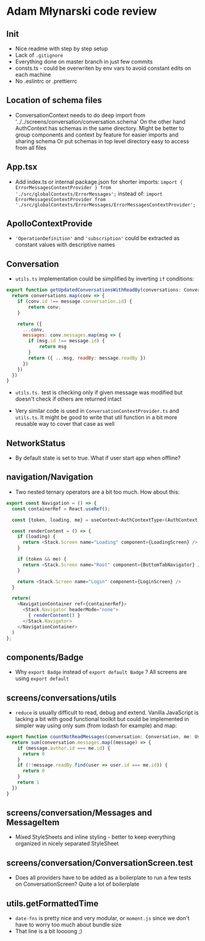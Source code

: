 # Adam Młynarski code review

## Init

* Nice readme with step by step setup
* Lack of `.gitignore`
* Everything done on master branch in just few commits
* consts.ts - could be overwriten by env vars to avoid constant edits on each machine
* No .eslintrc or .prettierrc



## Location of schema files

* ConversationContext needs to do deep import from '../../screens/conversation/conversation.schema'
  On the other hand AuthContext has schemas in the same directory. 
  Might be better to group components and context by feature for easier imports and sharing schema
  Or put schemas in top level directory easy to access from all files
	
## App.tsx

* Add index.ts or internal package.json for shorter imports:
`import { ErrorMessagesContextProvider } from './src/globalContexts/ErrorMessages';`
instead of:
`import ErrorMessagesContextProvider from './src/globalContexts/ErrorMessages/ErrorMessagesContextProvider';`

## ApolloContextProvide

* `'OperationDefinition'` and `'subscription'` could be extracted as constant values with descriptive names

## Conversation

* `utils.ts` implementation could be simplified by inverting `if` conditions:

```js
export function getUpdatedConversationsWithReadBy(conversations: Conversation[], message: Message): Conversation[] {
  return conversations.map(conv => {
    if (conv.id !== message.conversation.id) {
        return conv;
    }

    return ({
      ...conv,
      messages: conv.messages.map(msg => {
        if (msg.id !== message.id) {
            return msg
        }
        return ({ ...msg, readBy: message.readBy })
      })
    })
  })
}
```

* `utils.ts.` test is checking only if given message was modified but doesn't check if others are returned intact

* Very similar code is used in `ConversationContextProvider.ts` and `utils.ts`.
	It might be good to write that util function in a bit more reusable way to cover that case as well

## NetworkStatus

* By default state is set to true. What if user start app when offline?


## navigation/Navigation

* Two nested ternary operators are a bit too much. How about this:

```js
export const Navigation = () => {
  const containerRef = React.useRef();

  const {token, loading, me} = useContext<AuthContextType>(AuthContext);

  const renderContent = () => {
    if (loading) {
      return <Stack.Screen name="Loading" component={LoadingScreen} />
    }

    if (token && me) {
      return <Stack.Screen name="Root" component={BottomTabNavigator} />
    }

    return <Stack.Screen name="Login" component={LoginScreen} />
  }

  return(
    <NavigationContainer ref={containerRef}>
      <Stack.Navigator headerMode="none">
        { renderContent() }
      </Stack.Navigator>
    </NavigationContainer>
  )
};
```

## components/Badge

* Why `export Badge` instead of `export default Badge` ? All screens are using `export default`

## screens/conversations/utils

* `reduce` is usually difficult to read, debug and extend. Vanilla JavaScript is lacking a bit with good functional toolkit but could be implemented in simpler way using only sum (from lodash for example) and map:

```js
export function countNotReadMessages(conversation: Conversation, me: User): number {
  return sum(conversation.messages.map((message) => {
    if (message.author.id === me.id) {
      return 0
    }
    if (!!message.readBy.find(user => user.id === me.id)) {
      return 0
    }
    return 1 
  })
}
```

## screens/conversation/Messages and MessageItem

* Mixed StyleSheets and inline styling - better to keep everything organized in nicely separated StyleSheet 

## screens/conversation/ConversationScreen.test

* Does all providers have to be added as a boilerplate to run a few tests on ConversationScreen? Quite a lot of boilerplate


## utils.getFormattedTime

* `date-fns` is pretty nice and very modular, or `moment.js` since we don't have to worry too much about bundle size
* That line is a bit loooong ;)
